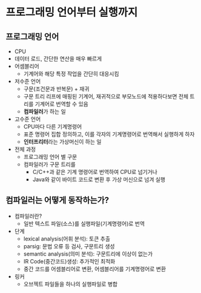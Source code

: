 # 프로그래밍 언어부터 실행까지
## 프로그래밍 언어
- CPU
 - 데이터 로드, 간단한 연산을 매우 빠르게
- 어셈블리어
  - 기계어와 해당 특정 작업을 간단히 대응시킴
- 저수준 언어
  - 구문(조건문과 반복문) + 재귀
  - 구문 트리 리프에 매핑된 기계어, 재귀적으로 부모노드에 적용하다보면 전체 트리를 기계어로 번역할 수 있음
  - **컴파일러**가 하는 일
- 고수준 언어
  - CPU마다 다른 기계명령어
  - 표준 명령어 집합 정의하고, 이를 각자의 기계명령어로 번역해서 실행하게 하자
  - **인터프리터**라는 가상머신이 하는 일
- 전체 과정
  - 프로그래밍 언어 별 구문
  - 컴파일러가 구문 트리를
    - C/C++과 같은 기계 명령어로 번역하여 CPU로 넘기거나
    - Java와 같이 바이트 코드로 변환 후 가상 머신으로 넘겨 실행 

## 컴파일러는 어떻게 동작하는가?
- 컴파일러란?
  - 일반 텍스트 파일(소스)를 실행파일(기계명령어)로 번역
- 단계
  - lexical analysis(어휘 분석): 토큰 추출
  - parsig: 문법 오류 등 검사, 구문트리 생성
  - semantic analysis(의미 분석): 구문트리에 이상이 없는가
  - IR Code(중간코드)생성: 추가적인 최적화
  - 중간 코드를 어셈블리어로 변환, 어셈블리어를 기계명령어로 변환
- 링커
  - 오브젝트 파일들을 하나의 실행파일로 병합
